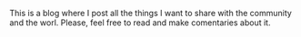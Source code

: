 This is a blog where I post all the things I want to share with the community and the worl. Please, feel free to read and make comentaries about it.